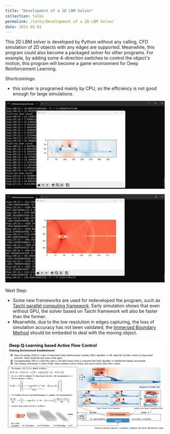 ```yaml
---
title: "Development of a 2D LBM Solver"
collection: talks
permalink: /talks/Development of a 2D LBM Solver
date: 2021-05-01
---
```

This 2D LBM solver is developed by Python without any calling, CFD simulation of 2D objects with any edges are supported. Meanwhile, this program could also become a packaged solver for other programs. For example, by adding some 4-direction switches to control the object's motion, this program will become a game environment for Deep Reinforcement Learning.

Shortcomings: 
* this solver is programed mainly by CPU, so the efficiency is not good enough for large simulations.

![2D LBM Solver](../images/LBM-solver-1.png)

![2D LBM Solver](../images/LBM-solver-2.png)

Next Step: 
* Some new frameworks are used for redeveloped the program, such as [Taichi parallel computing framework](https://www.taichi-lang.org/). Early simulation shows that even without GPU, the solver based on Taichi framework will also be faster than the former. 
* Meanwhile, due to the low resolution in edges capturing, the loss of simulation accuracy has not been validated, the [Immersed Boundary Method](https://www.sciencedirect.com/topics/engineering/immersed-boundary-method) should be embeded to deal with the moving object.

![2D LBM Solver](../images/Deep%20Q-Learning%20based%20Active%20Flow%20Control.png)
